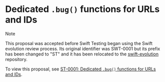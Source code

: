 # Dedicated `.bug()` functions for URLs and IDs

> [!NOTE]
> This proposal was accepted before Swift Testing began using the Swift
> evolution review process. Its original identifier was SWT-0001 but its prefix
> has been changed to "ST" and it has been relocated to the
> [swift-evolution](https://github.com/swiftlang/swift-evolution) repository.

To view this proposal, see
[ST-0001: Dedicated `.bug()` functions for URLs and IDs](https://github.com/swiftlang/swift-evolution/blob/main/proposals/testing/0001-refactor-bug-inits.md).
